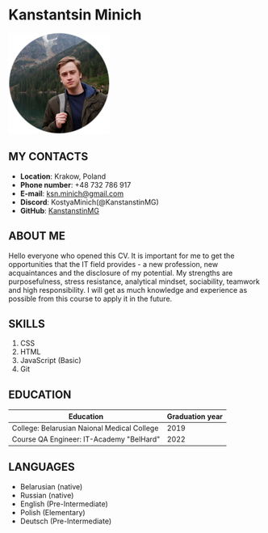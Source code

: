 # Kanstantsin Minich

![despicable me](img/photo6.png)

## MY CONTACTS
* **Location**: Krakow, Poland
* **Phone number**: +48 732 786 917
* **E-mail**: ksn.minich@gmail.com
* **Discord**: KostyaMinich(@KanstanstinMG)
* **GitHub**: [KanstanstinMG](https://github.com/KanstanstinMG)

## ABOUT ME
Hello everyone who opened this CV. It is important for me to get the opportunities that the IT field provides - a new profession, new acquaintances and the disclosure of my potential. My strengths are purposefulness, stress resistance, analytical mindset, sociability, teamwork and high responsibility. I will get as much knowledge and experience as possible from this course to apply it in the future.

## SKILLS
1. CSS
2. HTML
3. JavaScript (Basic)
4. Git

## EDUCATION
| Education| Graduation year | 
| ------------------------------------------- | -----|
| College: Belarusian Naional Medical College | 2019 |
| Course QA Engineer: IT-Academy "BelHard"    | 2022 |

## LANGUAGES
* Belarusian (native)
* Russian (native)
* English (Pre-Intermediate)
* Polish (Elementary)
* Deutsch (Pre-Intermediate)


